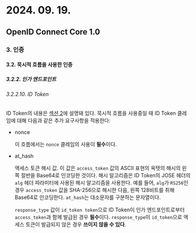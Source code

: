# 2024. 09. 19.

## OpenID Connect Core 1.0

### 3. 인증

#### 3.2. 묵시적 흐름을 사용한 인증

##### 3.2.2. 인가 엔드포인트

###### 3.2.2.10. ID Token

ID Token의 내용은 [섹션 2][oidc-core-section-2]에 설명돼 있다. 묵시적 흐름을 사용중일 때 ID Token 클레임에 대해 다음과 같은 추가 요구사항을 적용한다:

* nonce

  이 흐름에서는 `nonce` 클레임의 사용이 **필수**이다.

* at_hash

  액세스 토큰 해시 값. 이 값은 `access_token` 값의 ASCII 표현의 옥텟의 해시의 왼쪽 절반을 Base64로 인코딩한 것이다. 해시 알고리즘은 ID Token의 JOSE 헤더의 `alg` 헤더 파라미터에 사용된 해시 알고리즘을 사용한다. 예를 들어, `alg`가 `RS256`인 경우 `access_token` 값을 SHA-256으로 해시한 다음, 왼쪽 128비트를 취해 Base64로 인코딩한다. `at_hash`는 대소문자를 구분하는 문자열이다.

  `response_type` 값이 `id_token token`으로 ID Token이 인가 엔드포인트로부터 `access_token`과 함께 발급된 경우 **필수**이다. `response_type`이 `id_token`으로 액세스 토큰이 발급되지 않은 경우 **쓰이지 않을 수 있다**.



[oidc-core-section-2]: https://openid.net/specs/openid-connect-core-1_0.html#IDToken